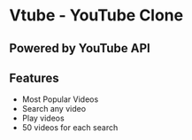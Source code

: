 # Vtube - YouTube Clone

## Powered by YouTube API

## Features

- Most Popular Videos
- Search any video
- Play videos
- 50 videos for each search
